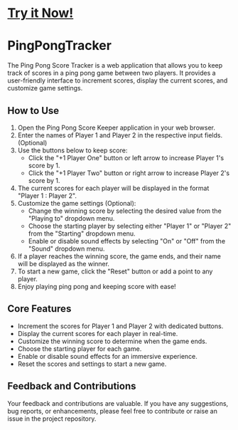# [Try it Now!](https://alexchern0v.github.io/PingPongTracker/)
# PingPongTracker

The Ping Pong Score Tracker is a web application that allows you to keep track of scores in a ping pong game between two players. It provides a user-friendly interface to increment scores, display the current scores, and customize game settings.

## How to Use

1. Open the Ping Pong Score Keeper application in your web browser.
2. Enter the names of Player 1 and Player 2 in the respective input fields. (Optional)
3. Use the buttons below to keep score:
    - Click the "+1 Player One" button or left arrow to increase Player 1's score by 1.
    - Click the "+1 Player Two" button or right arrow to increase Player 2's score by 1.
4. The current scores for each player will be displayed in the format "Player 1 : Player 2".
5. Customize the game settings (Optional):
    - Change the winning score by selecting the desired value from the "Playing to" dropdown menu.
    - Choose the starting player by selecting either "Player 1" or "Player 2" from the "Starting" dropdown menu.
    - Enable or disable sound effects by selecting "On" or "Off" from the "Sound" dropdown menu.
6. If a player reaches the winning score, the game ends, and their name will be displayed as the winner.
7. To start a new game, click the "Reset" button or add a point to any player.
8. Enjoy playing ping pong and keeping score with ease!

## Core Features

- Increment the scores for Player 1 and Player 2 with dedicated buttons.
- Display the current scores for each player in real-time.
- Customize the winning score to determine when the game ends.
- Choose the starting player for each game.
- Enable or disable sound effects for an immersive experience.
- Reset the scores and settings to start a new game.

## Feedback and Contributions

Your feedback and contributions are valuable. If you have any suggestions, bug reports, or enhancements, please feel free to contribute or raise an issue in the project repository.


